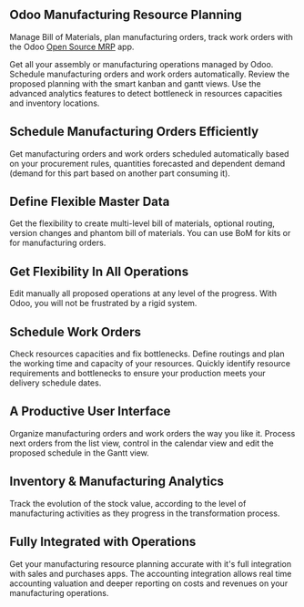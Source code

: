 Odoo Manufacturing Resource Planning
------------------------------------

Manage Bill of Materials, plan manufacturing orders, track work orders with the
Odoo <a href="https://www.odoo.com/page/manufacturing">Open Source MRP</a> app.

Get all your assembly or manufacturing operations managed by Odoo. Schedule
manufacturing orders and work orders automatically. Review the proposed
planning with the smart kanban and gantt views. Use the advanced analytics
features to detect bottleneck in resources capacities and inventory locations.

Schedule Manufacturing Orders Efficiently
-----------------------------------------

Get manufacturing orders and work orders scheduled automatically based on your
procurement rules, quantities forecasted and dependent demand (demand for this
part based on another part consuming it).

Define Flexible Master Data
---------------------------

Get the flexibility to create multi-level bill of materials, optional routing,
version changes and phantom bill of materials. You can use BoM for kits or for
manufacturing orders.

Get Flexibility In All Operations
---------------------------------

Edit manually all proposed operations at any level of the progress. With Odoo,
you will not be frustrated by a rigid system.

Schedule Work Orders
--------------------

Check resources capacities and fix bottlenecks.  Define routings and plan the
working time and capacity of your resources. Quickly identify resource
requirements and bottlenecks to ensure your production meets your delivery
schedule dates.


A Productive User Interface
---------------------------

Organize manufacturing orders and work orders the way you like it. Process next
orders from the list view, control in the calendar view and edit the proposed
schedule in the Gantt view.


Inventory & Manufacturing Analytics
-----------------------------------

Track the evolution of the stock value, according to the level of manufacturing
activities as they progress in the transformation process.

Fully Integrated with Operations
--------------------------------

Get your manufacturing resource planning accurate with it's full integration
with sales and purchases apps. The accounting integration allows real time
accounting valuation and deeper reporting on costs and revenues on your
manufacturing operations.

